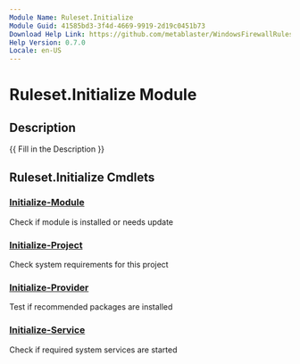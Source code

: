 ```yaml
---
Module Name: Ruleset.Initialize
Module Guid: 41585bd3-3f4d-4669-9919-2d19c0451b73
Download Help Link: https://github.com/metablaster/WindowsFirewallRuleset/tree/master/Config/HelpContent/0.7.0
Help Version: 0.7.0
Locale: en-US
---
```


# Ruleset.Initialize Module

## Description

{{ Fill in the Description }}

## Ruleset.Initialize Cmdlets

### [Initialize-Module](Initialize-Module.md)

Check if module is installed or needs update

### [Initialize-Project](Initialize-Project.md)

Check system requirements for this project

### [Initialize-Provider](Initialize-Provider.md)

Test if recommended packages are installed

### [Initialize-Service](Initialize-Service.md)

Check if required system services are started
